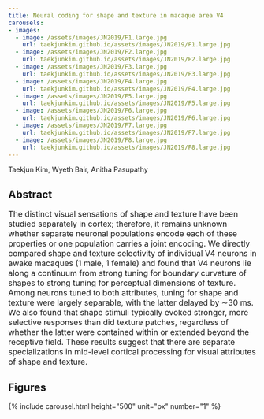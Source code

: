 ```yaml
---
title: Neural coding for shape and texture in macaque area V4
carousels:
- images: 
  - image: /assets/images/JN2019/F1.large.jpg
    url: taekjunkim.github.io/assets/images/JN2019/F1.large.jpg
  - image: /assets/images/JN2019/F2.large.jpg
    url: taekjunkim.github.io/assets/images/JN2019/F2.large.jpg
  - image: /assets/images/JN2019/F3.large.jpg
    url: taekjunkim.github.io/assets/images/JN2019/F3.large.jpg
  - image: /assets/images/JN2019/F4.large.jpg
    url: taekjunkim.github.io/assets/images/JN2019/F4.large.jpg
  - image: /assets/images/JN2019/F5.large.jpg
    url: taekjunkim.github.io/assets/images/JN2019/F5.large.jpg
  - image: /assets/images/JN2019/F6.large.jpg
    url: taekjunkim.github.io/assets/images/JN2019/F6.large.jpg
  - image: /assets/images/JN2019/F7.large.jpg
    url: taekjunkim.github.io/assets/images/JN2019/F7.large.jpg
  - image: /assets/images/JN2019/F8.large.jpg
    url: taekjunkim.github.io/assets/images/JN2019/F8.large.jpg
---
```


Taekjun Kim, Wyeth Bair, Anitha Pasupathy

## Abstract
<Font size = "3"> The distinct visual sensations of shape and texture have been studied separately in cortex; therefore, it remains unknown whether separate neuronal populations encode each of these properties or one population carries a joint encoding. We directly compared shape and texture selectivity of individual V4 neurons in awake macaques (1 male, 1 female) and found that V4 neurons lie along a continuum from strong tuning for boundary curvature of shapes to strong tuning for perceptual dimensions of texture. Among neurons tuned to both attributes, tuning for shape and texture were largely separable, with the latter delayed by ∼30 ms. We also found that shape stimuli typically evoked stronger, more selective responses than did texture patches, regardless of whether the latter were contained within or extended beyond the receptive field. These results suggest that there are separate specializations in mid-level cortical processing for visual attributes of shape and texture. </Font>

## Figures
{% include carousel.html height="500" unit="px" number="1" %}
<!--- {% include carousel.html height="500" unit="px" duration="10" number="1" %} --->

